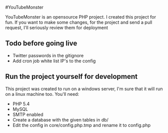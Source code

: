 #YouTubeMonster

YouTubeMonster is an opensource PHP project. I created this project for fun. If you want to make some changes, for the project and send a pull request, I'll seriously review them for deployment

## Todo before going live

* Twitter passwords in the gitignore
* Add cron job white list IP's to the config

## Run the project yourself for development

This project was created to run on a windows server, I'm sure that it will run on a linux machine too. You'll need:

* PHP 5.4
* MySQL
* SMTP enabled
* Create a database with the given tables in db/
* Edit the config in core/config.php.tmp and rename it to config.php
